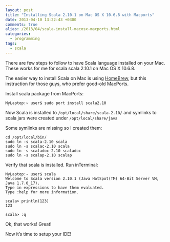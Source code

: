 ```yaml
---
layout: post
title: "Installing Scala 2.10.1 on Mac OS X 10.6.8 with Macports"
date: 2013-04-10 13:22:43 +0300
comments: true
alias: /2013/04/scala-install-macosx-macports.html
categories:
  - programming
tags:
  - scala
---
```


There are few steps to follow to have Scala language installed on your Mac.
These works for me for scala scala 2.10.1 on Mac OS X 10.6.8.
<!--more-->
The easier way to install Scala on Mac is using [HomeBrew](/blog/2013/04/23/brewing-scala-on-mac-os-x/),
but this instruction for those guys, who prefer good-old MacPorts.

Install scala package from MacPorts:

    MyLaptop:~ user$ sudo port install scala2.10

Now Scala is installed to `/opt/local/share/scala-2.10/` and symlinks to scala jars were created under `/opt/local/share/java`

Some symlinks are missing so I created them:

    cd /opt/local/bin/
    sudo ln -s scala-2.10 scala
    sudo ln -s scalac-2.10 scala
    sudo ln -s scaladoc-2.10 scaladoc
    sudo ln -s scalap-2.10 scalap

Verify that scala is installed. Run inTerminal:

    MyLaptop:~ user$ scala
    Welcome to Scala version 2.10.1 (Java HotSpot(TM) 64-Bit Server VM, Java 1.7.0_17).
    Type in expressions to have them evaluated.
    Type :help for more information.

    scala> println(123)
    123

    scala> :q

Ok, that works! Great!

Now it’s time to setup your IDE!
